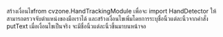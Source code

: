 สร้างเงื่อนไขfrom cvzone.HandTrackingModule เพื่อจะ import HandDetector
ให้สามารถตรวจจับตำแหน่งของมือเราได้ และสร้างเงื่อนไขเพิ่มโดยการระบุชื่อนิ้วแต่ละนิ้วจากคำสั่ง
putText เมื่อเงื่อนไขเป็นจริง จะมีชื่อนิ้วแต่ละนิ้วขึ้นมาบนหน้าจอ
